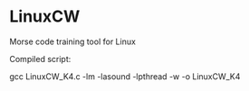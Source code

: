# LinuxCW
Morse code training tool for Linux

Compiled script:

gcc LinuxCW_K4.c -lm -lasound -lpthread -w -o LinuxCW_K4
